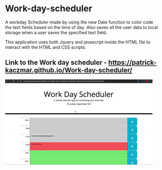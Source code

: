 # Work-day-scheduler

A workday Scheduler made by using the new Date function to color code the text fields based on the time of day. Also saves all the user data to local storage when a user saves the specified text field.

This application uses both Jquery and javascript inside the HTML file to interact with the HTML and CSS scripts.

## Link to the Work day scheduler - https://patrick-kaczmar.github.io/Work-day-scheduler/

![website-preview](Assets/05-third-party-apis-homework-demo.gif)
